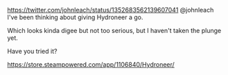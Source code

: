 https://twitter.com/johnleach/status/1352683562139607041 @johnleach I've been thinking about giving Hydroneer a go.

Which looks kinda digee but not too serious, but I haven't taken the plunge yet.

Have you tried it?

https://store.steampowered.com/app/1106840/Hydroneer/